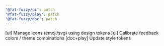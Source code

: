 ```yaml
---
'@fat-fuzzy/ui': patch
'@fat-fuzzy/play': patch
'@fat-fuzzy/doc': patch
---
```


[ui] Manage icons (emoji/svg) using design tokens
[ui] Calibrate feedback colors / theme combinations
[doc+play] Update style tokens
